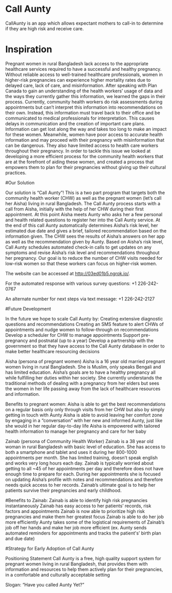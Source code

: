 # Call Aunty

CallAunty is an app which allows expectant mothers to call-in to determine if they are high risk and receive care.

# Inspiration 

Pregnant women in rural Bangladesh lack access to the appropriate healthcare services required to have a successful and healthy pregnancy. Without reliable access to well-trained healthcare professionals, women in higher-risk pregnancies can experience higher mortality rates due to delayed care, lack of care, and misinformation. After speaking with Plan Canada to gain an understanding of the health workers’ usage of data and the ways they currently gather this information, we learned the gaps in their process. Currently, community health workers do risk assessments during appointments but can’t interpret this information into recommendations on their own. Instead, this information must travel back to their office and be communicated to medical professionals for interpretation. This causes delays in communication and the creation of important care plans. Information can get lost along the way and takes too long to make an impact for these women. Meanwhile, women have poor access to accurate health information and may proceed with their pregnancy with misinformation that can be dangerous. They also have limited access to health care workers throughout their pregnancy. In order to tackle this issue we looked at developing a more efficient process for the community health workers that are at the forefront of aiding these women, and created a process that empowers them to plan for their pregnancies without giving up their cultural practices.

#Our Solution 

Our solution is “Call Aunty”! This is a two part program that targets both the community health worker (CHW) as well as the pregnant women (let’s call her Aisha) living in rural Bangladesh. The Call Aunty process starts with a call from Aisha, initially with the help of her CHW during their first appointment. At this point Aisha meets Aunty who asks her a few personal and health related questions to register her into the Call Aunty service. At the end of this call Aunty automatically determines Aisha’s risk level, her estimated due date and gives a brief, tailored recommendation based on the information given. The CHW sees the results of Aisha’s answers on her app as well as the recommendation given by Aunty. Based on Aisha’s risk level, Call Aunty schedules automated check-in calls to get updates on any symptoms and revise Aisha’s risk level and recommendations throughout her pregnancy. Our goal is to reduce the number of CHW visits needed for low-risk women so that these workers can focus on higher-risk women.

The website can be accessed at http://03ed01b5.ngrok.io/.

For the automated response with various survey questions: +1 226-242-0767

An alternate number for next steps via text message: +1 226-242-2127

#Future Development 

In the future we hope to scale Call Aunty by: Creating extensive diagnostic questions and recommendations Creating an SMS feature to alert CHWs of appointments and nudge women to follow-through on recommendations Develop a scheduler for CHW to manage appointments Support pre-pregnancy and postnatal (up to a year) Develop a partnership with the government so that they have access to the Call Aunty database in order to make better healthcare resourcing decisions

Aisha (persona of pregnant women) Aisha is a 16 year old married pregnant women living in rural Bangladesh. She is Muslim, only speaks Bengali and has limited education. Aisha’s goals are to have a healthy pregnancy all while fulfilling her duties within her society. She currently understands the traditional methods of dealing with a pregnancy from her elders but sees the women in her life passing away from the lack of healthcare resources and information.

Benefits to pregnant women: Aisha is able to get the best recommendations on a regular basis only only through visits from her CHW but also by simply getting in touch with Aunty Aisha is able to avoid leaving her comfort zone by engaging in a “conversation” with her new and informed Aunty, just like she would in her regular day-to-day life Aisha is empowered with tailored health information to manage her pregnancy and care for her baby

Zainab (persona of Community Health Worker) Zainab is a 38 year old woman in rural Bangladesh with basic level of education. She has access to both a smartphone and tablet and uses it during her 800-1000 appointments per month. She has limited training, doesn’t speak english and works very long hours each day. Zainab is typically worried about getting to all ~45 of her appointments per day and therefore does not have enough time to prepare for each. During her appointments she is focused on updating Aisha’s profile with notes and recommendations and therefore needs quick access to her records. Zainab’s ultimate goal is to help her patients survive their pregnancies and early childhood.

#Benefits to Zainab: 
Zainab is able to identify high risk pregnancies instantaneously Zainab has easy access to her patients’ records, risk factors and appointments Zainab is now able to prioritize high risk pregnancies and make them her greatest focus Zainab is able to do her job more efficiently Aunty takes some of the logistical requirements of Zainab’s job off her hands and make her job more efficient (ex. Aunty sends automated reminders for appointments and tracks the patient's’ birth plan and due date)

#Strategy for Early Adoption of Call Aunty

Positioning Statement Call Aunty is a free, high quality support system for pregnant women living in rural Bangladesh, that provides them with information and resources to help them actively plan for their pregnancies, in a comfortable and culturally acceptable setting

Slogan: “Have you called Aunty Yet?”



